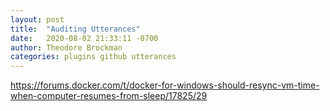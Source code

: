 ```yaml
---
layout: post
title:  "Auditing Utterances"
date:   2020-08-02 21:33:11 -0700
author: Theodore Brockman
categories: plugins github utterances
---
```




https://forums.docker.com/t/docker-for-windows-should-resync-vm-time-when-computer-resumes-from-sleep/17825/29
